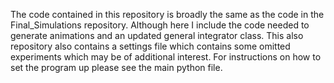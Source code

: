 The code contained in this repository is broadly the same as the code in the Final_Simulations repository. Although here I include the code needed to generate animations and an updated general integrator class.
This also repository also contains a settings file which contains some omitted experiments which may be of additional interest.
For instructions on how to set the program up please see the main python file.
